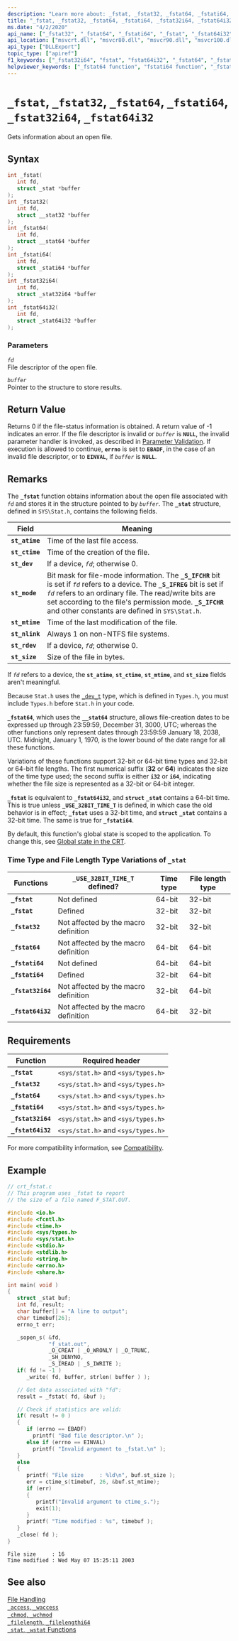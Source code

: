 ```yaml
---
description: "Learn more about: _fstat, _fstat32, _fstat64, _fstati64, _fstat32i64, _fstat64i32"
title: "_fstat, _fstat32, _fstat64, _fstati64, _fstat32i64, _fstat64i32"
ms.date: "4/2/2020"
api_name: ["_fstat32", "_fstat64", "_fstati64", "_fstat", "_fstat64i32", "_fstat32i64", "_o__fstat32", "_o__fstat32i64", "_o__fstat64", "_o__fstat64i32"]
api_location: ["msvcrt.dll", "msvcr80.dll", "msvcr90.dll", "msvcr100.dll", "msvcr100_clr0400.dll", "msvcr110.dll", "msvcr110_clr0400.dll", "msvcr120.dll", "msvcr120_clr0400.dll", "ucrtbase.dll", "api-ms-win-crt-filesystem-l1-1-0.dll", "api-ms-win-crt-private-l1-1-0.dll"]
api_type: ["DLLExport"]
topic_type: ["apiref"]
f1_keywords: ["_fstat32i64", "fstat", "fstat64i32", "_fstat64", "_fstati64", "fstat64", "_fstat32", "fstat32i64", "fstati64", "_fstat", "fstat32", "_fstat64i32"]
helpviewer_keywords: ["_fstat64 function", "fstati64 function", "_fstat64i32 function", "_fstat32i64 function", "_fstat32 function", "file information", "fstat64i32 function", "fstat32 function", "fstat function", "fstat64 function", "_fstat function", "_fstati64 function", "fstat32i64 function"]
---
```

# `_fstat`, `_fstat32`, `_fstat64`, `_fstati64`, `_fstat32i64`, `_fstat64i32`

Gets information about an open file.

## Syntax

```C
int _fstat(
   int fd,
   struct _stat *buffer
);
int _fstat32(
   int fd,
   struct __stat32 *buffer
);
int _fstat64(
   int fd,
   struct __stat64 *buffer
);
int _fstati64(
   int fd,
   struct _stati64 *buffer
);
int _fstat32i64(
   int fd,
   struct _stat32i64 *buffer
);
int _fstat64i32(
   int fd,
   struct _stat64i32 *buffer
);
```

### Parameters

*`fd`*\
File descriptor of the open file.

*`buffer`*\
Pointer to the structure to store results.

## Return Value

Returns 0 if the file-status information is obtained. A return value of -1 indicates an error. If the file descriptor is invalid or *`buffer`* is **`NULL`**, the invalid parameter handler is invoked, as described in [Parameter Validation](../../c-runtime-library/parameter-validation.md). If execution is allowed to continue, **`errno`** is set to **`EBADF`**, in the case of an invalid file descriptor, or to **`EINVAL`**, if *`buffer`* is **`NULL`**.

## Remarks

The **`_fstat`** function obtains information about the open file associated with *`fd`* and stores it in the structure pointed to by *`buffer`*. The **`_stat`** structure, defined in `SYS\Stat.h`, contains the following fields.

|Field|Meaning|
|-|-|
| **`st_atime`** | Time of the last file access. |
| **`st_ctime`** | Time of the creation of the file. |
| **`st_dev`** | If a device, *`fd`*; otherwise 0. |
| **`st_mode`** | Bit mask for file-mode information. The **`_S_IFCHR`** bit is set if *`fd`* refers to a device. The **`_S_IFREG`** bit is set if *`fd`* refers to an ordinary file. The read/write bits are set according to the file's permission mode. **`_S_IFCHR`** and other constants are defined in `SYS\Stat.h`. |
| **`st_mtime`** | Time of the last modification of the file. |
| **`st_nlink`** | Always 1 on non-NTFS file systems. |
| **`st_rdev`** | If a device, *`fd`*; otherwise 0. |
| **`st_size`** | Size of the file in bytes. |

If *`fd`* refers to a device, the **`st_atime`**, **`st_ctime`**, **`st_mtime`**, and **`st_size`** fields aren't meaningful.

Because `Stat.h` uses the [`_dev_t`](../../c-runtime-library/standard-types.md) type, which is defined in `Types.h`, you must include `Types.h` before `Stat.h` in your code.

**`_fstat64`**, which uses the **`__stat64`** structure, allows file-creation dates to be expressed up through 23:59:59, December 31, 3000, UTC; whereas the other functions only represent dates through 23:59:59 January 18, 2038, UTC. Midnight, January 1, 1970, is the lower bound of the date range for all these functions.

Variations of these functions support 32-bit or 64-bit time types and 32-bit or 64-bit file lengths. The first numerical suffix (**32** or **64**) indicates the size of the time type used; the second suffix is either **`i32`** or **`i64`**, indicating whether the file size is represented as a 32-bit or 64-bit integer.

**`_fstat`** is equivalent to **`_fstat64i32`**, and **`struct`** **`_stat`** contains a 64-bit time. This is true unless **`_USE_32BIT_TIME_T`** is defined, in which case the old behavior is in effect; **`_fstat`** uses a 32-bit time, and **`struct`** **`_stat`** contains a 32-bit time. The same is true for **`_fstati64`**.

By default, this function's global state is scoped to the application. To change this, see [Global state in the CRT](../global-state.md).

### Time Type and File Length Type Variations of `_stat`

|Functions|`_USE_32BIT_TIME_T` defined?|Time type|File length type|
|---------------|------------------------------------|---------------|----------------------|
|**`_fstat`**|Not defined|64-bit|32-bit|
|**`_fstat`**|Defined|32-bit|32-bit|
|**`_fstat32`**|Not affected by the macro definition|32-bit|32-bit|
|**`_fstat64`**|Not affected by the macro definition|64-bit|64-bit|
|**`_fstati64`**|Not defined|64-bit|64-bit|
|**`_fstati64`**|Defined|32-bit|64-bit|
|**`_fstat32i64`**|Not affected by the macro definition|32-bit|64-bit|
|**`_fstat64i32`**|Not affected by the macro definition|64-bit|32-bit|

## Requirements

|Function|Required header|
|--------------|---------------------|
|**`_fstat`**|`<sys/stat.h>` and `<sys/types.h>`|
|**`_fstat32`**|`<sys/stat.h>` and `<sys/types.h>`|
|**`_fstat64`**|`<sys/stat.h>` and `<sys/types.h>`|
|**`_fstati64`**|`<sys/stat.h>` and `<sys/types.h>`|
|**`_fstat32i64`**|`<sys/stat.h>` and `<sys/types.h>`|
|**`_fstat64i32`**|`<sys/stat.h>` and `<sys/types.h>`|

For more compatibility information, see [Compatibility](../../c-runtime-library/compatibility.md).

## Example

```C
// crt_fstat.c
// This program uses _fstat to report
// the size of a file named F_STAT.OUT.

#include <io.h>
#include <fcntl.h>
#include <time.h>
#include <sys/types.h>
#include <sys/stat.h>
#include <stdio.h>
#include <stdlib.h>
#include <string.h>
#include <errno.h>
#include <share.h>

int main( void )
{
   struct _stat buf;
   int fd, result;
   char buffer[] = "A line to output";
   char timebuf[26];
   errno_t err;

   _sopen_s( &fd,
             "f_stat.out",
             _O_CREAT | _O_WRONLY | _O_TRUNC,
             _SH_DENYNO,
             _S_IREAD | _S_IWRITE );
   if( fd != -1 )
      _write( fd, buffer, strlen( buffer ) );

   // Get data associated with "fd":
   result = _fstat( fd, &buf );

   // Check if statistics are valid:
   if( result != 0 )
   {
      if (errno == EBADF)
        printf( "Bad file descriptor.\n" );
      else if (errno == EINVAL)
        printf( "Invalid argument to _fstat.\n" );
   }
   else
   {
      printf( "File size     : %ld\n", buf.st_size );
      err = ctime_s(timebuf, 26, &buf.st_mtime);
      if (err)
      {
         printf("Invalid argument to ctime_s.");
         exit(1);
      }
      printf( "Time modified : %s", timebuf );
   }
   _close( fd );
}
```

```Output
File size     : 16
Time modified : Wed May 07 15:25:11 2003
```

## See also

[File Handling](../../c-runtime-library/file-handling.md)\
[`_access`, `_waccess`](access-waccess.md)\
[`_chmod`, `_wchmod`](chmod-wchmod.md)\
[`_filelength`, `_filelengthi64`](filelength-filelengthi64.md)\
[`_stat`, `_wstat` Functions](stat-functions.md)
